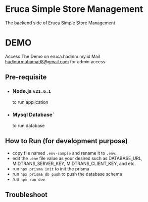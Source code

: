 # Eruca Simple Store Management

The backend side of Eruca Simple Store Management

# DEMO
Access The Demo on eruca.hadinm.my.id
Mail hadinurmuhamad8@gmail.com for admin access

## Pre-requisite

- ### Node.js `v21.6.1`
    
    to run application

- ### Mysql Database`

    to run database 

## How to Run (for development purpose)

- copy file named `.env-sample` and rename it to `.env`.
- edit the `.env` file value as your desired such as DATABASE_URL, MIDTRANS_SERVER_KEY, MIDTRANS_CLIENT_KEY, and etc.
- run `npx prisma init` to init the prisma
- run `npx prisma db push` to push the database schema
- run `npm run dev`

## Troubleshoot
